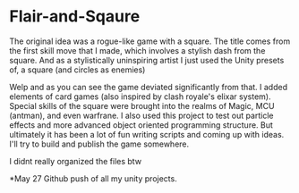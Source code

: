 # Flair-and-Sqaure
The original idea was a rogue-like game with a square. The title comes from the first skill move that I made, which involves a stylish dash from the square. And as a stylistically uninspiring artist I just used the Unity presets of, a square (and circles as enemies)

Welp and as you can see the game deviated significantly  from that. I added elements of card games (also inspired by clash royale's elixar system). Special skills of the square were brought into the realms of Magic, MCU (antman), and even warfrane. I also used this project to test out particle effects and more advanced object oriented programming structure. But ultimately it has been a lot of fun writing scripts and coming up with ideas. I'll try to build and publish the game somewhere.

I didnt really organized the files btw

*May 27 Github push of all my unity projects.
